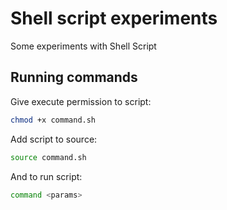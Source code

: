 # Shell script experiments

Some experiments with Shell Script

## Running commands

Give execute permission to script:

```bash
chmod +x command.sh
```

Add script to source:

```bash
source command.sh
```

And to run script:

```bash
command <params>
```
